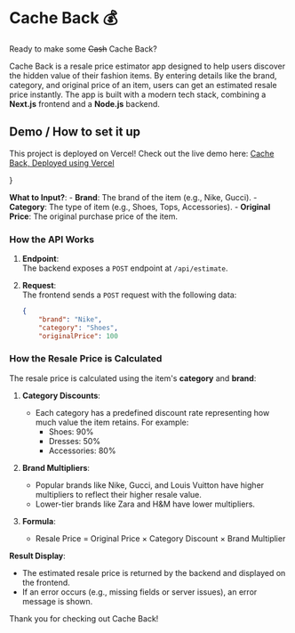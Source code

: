 # Cache Back 💰

Ready to make some ~~Cash~~ Cache Back? 

Cache Back is a resale price estimator app designed to help users discover the hidden value of their fashion items. By entering details like the brand, category, and original price of an item, users can get an estimated resale price instantly. The app is built with a modern tech stack, combining a **Next.js** frontend and a **Node.js** backend.

## Demo / How to set it up

This project is deployed on Vercel! Check out the live demo here: [Cache Back, Deployed using Vercel](https://cache-back-demo.vercel.app/)  



   }

 **What to Input?**: 
     - **Brand**: The brand of the item (e.g., Nike, Gucci).
     - **Category**: The type of item (e.g., Shoes, Tops, Accessories).
     - **Original Price**: The original purchase price of the item.
### **How the API Works**
1. **Endpoint**:  
   The backend exposes a `POST` endpoint at `/api/estimate`.

2. **Request**:  
   The frontend sends a `POST` request with the following data:
   ```json
   {
       "brand": "Nike",
       "category": "Shoes",
       "originalPrice": 100

### **How the Resale Price is Calculated**
The resale price is calculated using the item's **category** and **brand**:

1. **Category Discounts**:
   - Each category has a predefined discount rate representing how much value the item retains. For example:
     - Shoes: 90%
     - Dresses: 50%
     - Accessories: 80%

2. **Brand Multipliers**:
   - Popular brands like Nike, Gucci, and Louis Vuitton have higher multipliers to reflect their higher resale value.
   - Lower-tier brands like Zara and H&M have lower multipliers.

3. **Formula**:
   - Resale Price = Original Price × Category Discount × Brand Multiplier

 **Result Display**:
   - The estimated resale price is returned by the backend and displayed on the frontend.
   - If an error occurs (e.g., missing fields or server issues), an error message is shown.

Thank you for checking out Cache Back!
